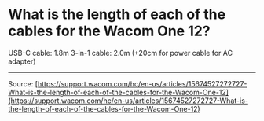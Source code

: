 # What is the length of each of the cables for the Wacom One 12?

USB-C cable: 1.8m
3-in-1 cable: 2.0m (+20cm for power cable for AC adapter)

---
Source: [https://support.wacom.com/hc/en-us/articles/15674527272727-What-is-the-length-of-each-of-the-cables-for-the-Wacom-One-12](https://support.wacom.com/hc/en-us/articles/15674527272727-What-is-the-length-of-each-of-the-cables-for-the-Wacom-One-12)
